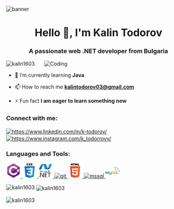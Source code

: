 ![banner](https://github.com/Kalin1603/Kalin1603/assets/65806915/5ad0de54-842d-47f0-9273-cc9d83635666)
<h1 align="center">Hello 👋, I'm Kalin Todorov</h1>
<h3 align="center">A passionate web .NET developer from Bulgaria</h3>
<img align = "right" alt = "Coding" width = "400" src = "https://cdn.dribbble.com/users/730703/screenshots/6581243/avento.gif">

<p align="left"> <img src="https://komarev.com/ghpvc/?username=kalin1603&label=Profile%20views&color=0e75b6&style=flat" alt="kalin1603" /> </p>

- 🌱 I’m currently learning **Java**

- 📫 How to reach me **kalintodorov03@gmail.com**

- ⚡ Fun fact **I am eager to learn something new**

<h3 align="left">Connect with me:</h3>
<p align="left">
<a href="https://www.linkedin.com/in/k-todorov/" target="blank"><img align="center" src="https://raw.githubusercontent.com/rahuldkjain/github-profile-readme-generator/master/src/images/icons/Social/linked-in-alt.svg" alt="https://www.linkedin.com/in/k-todorov/" height="30" width="40" /></a>
<a href="https://www.instagram.com/k_todorrovv/" target="blank"><img align="center" src="https://raw.githubusercontent.com/rahuldkjain/github-profile-readme-generator/master/src/images/icons/Social/instagram.svg" alt="https://www.instagram.com/k_todorrovv/" height="30" width="40" /></a>
</p>

<h3 align="left">Languages and Tools:</h3>
<p align="left"> <a href="https://www.w3schools.com/cs/" target="_blank" rel="noreferrer"> <img src="https://raw.githubusercontent.com/devicons/devicon/master/icons/csharp/csharp-original.svg" alt="csharp" width="40" height="40"/> </a> <a href="https://www.w3schools.com/css/" target="_blank" rel="noreferrer"> <img src="https://raw.githubusercontent.com/devicons/devicon/master/icons/css3/css3-original-wordmark.svg" alt="css3" width="40" height="40"/> </a> <a href="https://dotnet.microsoft.com/" target="_blank" rel="noreferrer"> <img src="https://raw.githubusercontent.com/devicons/devicon/master/icons/dot-net/dot-net-original-wordmark.svg" alt="dotnet" width="40" height="40"/> </a> <a href="https://git-scm.com/" target="_blank" rel="noreferrer"> <img src="https://www.vectorlogo.zone/logos/git-scm/git-scm-icon.svg" alt="git" width="40" height="40"/> </a> <a href="https://www.w3.org/html/" target="_blank" rel="noreferrer"> <img src="https://raw.githubusercontent.com/devicons/devicon/master/icons/html5/html5-original-wordmark.svg" alt="html5" width="40" height="40"/> </a> <a href="https://www.microsoft.com/en-us/sql-server" target="_blank" rel="noreferrer"> <img src="https://www.svgrepo.com/show/303229/microsoft-sql-server-logo.svg" alt="mssql" width="40" height="40"/> </a> <a href="https://www.mysql.com/" target="_blank" rel="noreferrer"> <img src="https://raw.githubusercontent.com/devicons/devicon/master/icons/mysql/mysql-original-wordmark.svg" alt="mysql" width="40" height="40"/> </a> </p>

<p><img align="left" src="https://github-readme-stats.vercel.app/api/top-langs?username=kalin1603&show_icons=true&locale=en&layout=compact" alt="kalin1603" /></p>

<p>&nbsp;<img align="center" src="https://github-readme-stats.vercel.app/api?username=kalin1603&show_icons=true&locale=en" alt="kalin1603" /></p>

<p><img align="center" src="https://github-readme-streak-stats.herokuapp.com/?user=kalin1603&" alt="kalin1603" /></p>
